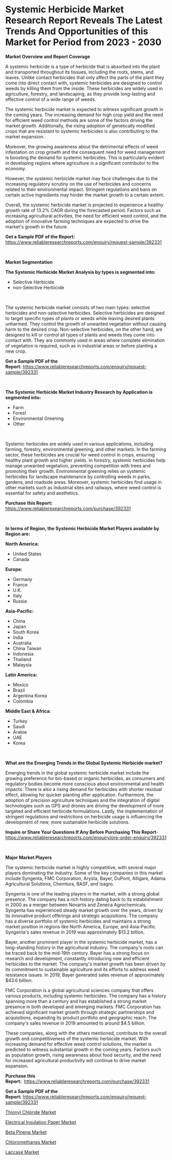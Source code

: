 <p><h1>Systemic Herbicide Market Research Report Reveals The Latest Trends And Opportunities of this Market for Period from 2023 - 2030</h1></p><p><strong>Market Overview and Report Coverage</strong></p>
<p><p>A systemic herbicide is a type of herbicide that is absorbed into the plant and transported throughout its tissues, including the roots, stems, and leaves. Unlike contact herbicides that only affect the parts of the plant they come into direct contact with, systemic herbicides are designed to control weeds by killing them from the inside. These herbicides are widely used in agriculture, forestry, and landscaping, as they provide long-lasting and effective control of a wide range of weeds.</p><p>The systemic herbicide market is expected to witness significant growth in the coming years. The increasing demand for high crop yield and the need for efficient weed control methods are some of the factors driving the market growth. Additionally, the rising adoption of genetically modified crops that are resistant to systemic herbicides is also contributing to the market expansion.</p><p>Moreover, the growing awareness about the detrimental effects of weed infestation on crop growth and the consequent need for weed management is boosting the demand for systemic herbicides. This is particularly evident in developing regions where agriculture is a significant contributor to the economy.</p><p>However, the systemic herbicide market may face challenges due to the increasing regulatory scrutiny on the use of herbicides and concerns related to their environmental impact. Stringent regulations and bans on certain active ingredients may hinder the market growth to a certain extent.</p><p>Overall, the systemic herbicide market is projected to experience a healthy growth rate of 13.2% CAGR during the forecasted period. Factors such as increasing agricultural activities, the need for efficient weed control, and the adoption of innovative farming techniques are expected to drive the market's growth in the future.</p></p>
<p><strong>Get a Sample PDF of the Report:</strong> <a href="https://www.reliableresearchreports.com/enquiry/request-sample/392331">https://www.reliableresearchreports.com/enquiry/request-sample/392331</a></p>
<p>&nbsp;</p>
<p><strong>Market Segmentation</strong></p>
<p><strong>The Systemic Herbicide Market Analysis by types is segmented into:</strong></p>
<p><ul><li>Selective Herbicide</li><li>non-Selective Herbicide</li></ul></p>
<p>&nbsp;</p>
<p><p>The systemic herbicide market consists of two main types: selective herbicides and non-selective herbicides. Selective herbicides are designed to target specific types of plants or weeds while leaving desired plants unharmed. They control the growth of unwanted vegetation without causing harm to the desired crop. Non-selective herbicides, on the other hand, are designed to kill or control all types of plants and weeds they come into contact with. They are commonly used in areas where complete elimination of vegetation is required, such as in industrial areas or before planting a new crop.</p></p>
<p><strong>Get a Sample PDF of the Report:</strong>&nbsp;<a href="https://www.reliableresearchreports.com/enquiry/request-sample/392331">https://www.reliableresearchreports.com/enquiry/request-sample/392331</a></p>
<p>&nbsp;</p>
<p><strong>The Systemic Herbicide Market Industry Research by Application is segmented into:</strong></p>
<p><ul><li>Farm</li><li>Forest</li><li>Environmental Greening</li><li>Other</li></ul></p>
<p>&nbsp;</p>
<p><p>Systemic herbicides are widely used in various applications, including farming, forestry, environmental greening, and other markets. In the farming sector, these herbicides are crucial for weed control in crops, ensuring healthy plant growth and higher yields. In forestry, systemic herbicides help manage unwanted vegetation, preventing competition with trees and promoting their growth. Environmental greening relies on systemic herbicides for landscape maintenance by controlling weeds in parks, gardens, and roadside areas. Moreover, systemic herbicides find usage in other markets such as industrial sites and railways, where weed control is essential for safety and aesthetics.</p></p>
<p><strong>Purchase this Report:</strong>&nbsp; <a href="https://www.reliableresearchreports.com/purchase/392331">https://www.reliableresearchreports.com/purchase/392331</a></p>
<p>&nbsp;</p>
<p><strong>In terms of Region, the Systemic Herbicide Market Players available by Region are:</strong></p>
<p>
    <p> <strong> North America: </strong>
        <ul>
            <li>United States</li>
            <li>Canada</li>
        </ul>
        </p> 
    <p> <strong> Europe: </strong>
        <ul>
            <li>Germany</li>
            <li>France</li>
            <li>U.K.</li>
            <li>Italy</li>
            <li>Russia</li>
        </ul>
        </p> 
    <p> <strong> Asia-Pacific: </strong>
        <ul>
            <li>China</li>
            <li>Japan</li>
            <li>South Korea</li>
            <li>India</li>
            <li>Australia</li>
            <li>China Taiwan</li>
            <li>Indonesia</li>
            <li>Thailand</li>
            <li>Malaysia</li>
        </ul>
        </p> 
    <p> <strong> Latin America: </strong>
        <ul>
            <li>Mexico</li>
            <li>Brazil</li>
            <li>Argentina Korea</li>
            <li>Colombia</li>
        </ul>
        </p> 
    <p> <strong> Middle East & Africa: </strong>
        <ul>
            <li>Turkey</li>
            <li>Saudi</li>
            <li>Arabia</li>
            <li>UAE</li>
            <li>Korea</li>
        </ul>
    </p>
    </p>
<p>&nbsp;</p>
<p><strong>What are the Emerging Trends in the Global Systemic Herbicide market?</strong></p>
<p><p>Emerging trends in the global systemic herbicide market include the growing preference for bio-based or organic herbicides, as consumers and regulatory bodies become more conscious about environmental and health impacts. There is also a rising demand for herbicides with shorter residual effect, allowing for quicker planting after application. Furthermore, the adoption of precision agriculture techniques and the integration of digital technologies such as GPS and drones are driving the development of more targeted and efficient herbicide formulations. Lastly, the implementation of stringent regulations and restrictions on herbicide usage is influencing the development of new, more sustainable herbicide solutions.</p></p>
<p><strong>Inquire or Share Your Questions If Any Before Purchasing This Report</strong>- <a href="https://www.reliableresearchreports.com/enquiry/pre-order-enquiry/392331">https://www.reliableresearchreports.com/enquiry/pre-order-enquiry/392331</a></p>
<p>&nbsp;</p>
<p><strong>Major Market Players</strong></p>
<p><p>The systemic herbicide market is highly competitive, with several major players dominating the industry. Some of the key companies in this market include Syngenta, FMC Corporation, Arysta, Bayer, DuPont, Alligare, Adama Agricultural Solutions, Chemtura, BASF, and Isagro. </p><p>Syngenta is one of the leading players in the market, with a strong global presence. The company has a rich history dating back to its establishment in 2000 as a merger between Novartis and Zeneca Agrochemicals. Syngenta has experienced steady market growth over the years, driven by its innovative product offerings and strategic acquisitions. The company has a diverse portfolio of systemic herbicides and maintains a strong market position in regions like North America, Europe, and Asia-Pacific. Syngenta's sales revenue in 2019 was approximately $13.2 billion.</p><p>Bayer, another prominent player in the systemic herbicide market, has a long-standing history in the agricultural industry. The company's roots can be traced back to the mid-19th century. Bayer has a strong focus on research and development, constantly introducing new and efficient herbicides to the market. The company's market growth has been driven by its commitment to sustainable agriculture and its efforts to address weed resistance issues. In 2019, Bayer generated sales revenue of approximately $43.6 billion.</p><p>FMC Corporation is a global agricultural sciences company that offers various products, including systemic herbicides. The company has a history spanning more than a century and has established a strong market presence in both developed and emerging markets. FMC Corporation has achieved significant market growth through strategic partnerships and acquisitions, expanding its product portfolio and geographic reach. The company's sales revenue in 2019 amounted to around $4.5 billion.</p><p>These companies, along with the others mentioned, contribute to the overall growth and competitiveness of the systemic herbicide market. With increasing demand for effective weed control solutions, the market is predicted to witness substantial growth in the coming years. Factors such as population growth, rising awareness about food security, and the need for increased agricultural productivity will continue to drive market expansion.</p></p>
<p><strong>Purchase this Report:</strong>&nbsp;&nbsp;<a href="https://www.reliableresearchreports.com/purchase/392331">https://www.reliableresearchreports.com/purchase/392331</a></p>
<p></p>
<p><strong>Get a Sample PDF of the Report:</strong>&nbsp;<a href="https://www.reliableresearchreports.com/enquiry/request-sample/392331">https://www.reliableresearchreports.com/enquiry/request-sample/392331</a></p>
<p><p><a href="https://medium.com/@mayrussel1912/thionyl-chloride-market-size-reveals-the-best-marketing-channels-in-global-industry-8adf2b232312">Thionyl Chloride Market</a></p><p><a href="https://medium.com/@thadnader/analyzing-electrical-insulation-paper-market-global-industry-perspective-and-forecast-2023-to-abbf87323b88">Electrical Insulation Paper Market</a></p><p><a href="https://medium.com/@amyjacobi1918/beta-pinene-market-trends-and-market-analysis-forecasted-for-period-2023-2030-aff84a66fad7">Beta Pinene Market</a></p><p><a href="https://medium.com/@fredyconn/chloromethanes-market-research-report-its-history-and-forecast-2023-to-2030-32d7f431ba5e">Chloromethanes Market</a></p><p><a href="https://medium.com/@dellkoepp/laccase-market-size-cagr-trends-2024-2030-194843f1cd7e">Laccase Market</a></p></p>